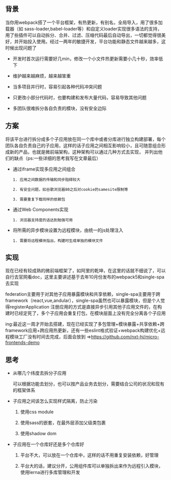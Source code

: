 ## 背景
当你用webpack搭了一个平台框架，有热更新，有别名，全局导入，用了很多加载器（如 sass-loader,babel-loader等）和自定义loader实现很多语法的支持，用了些插件可以自动拆分、合并、过滤、压缩代码最后自动导出，一切都觉得很美好，并开始投入使用。经过一两年的敏捷开发，平台功能和静态文件越来越多，这时候出现问题了

- 开发时首次运行需要好几min，修改一个小文件热更新需要小几十秒，效率低下

- 维护越来越麻烦，越来越笨重

- 当多项目并行时，容易引起各种代码冲突问题

- 只更改小部分代码时，也要构建和发布大量代码，容易导致其他问题

- 多团队很难拆分各自负责的模块，没有安全边际

## 方案
将该平台进行拆分成多个子应用放在同一个库中或者分库进行独立构建部署，每个团队各自负责自己的子应用，这样的话子应用之间相互影响较小，且可随意组合形成新的产品，也就是微前端架构，这种架构可以通过几种方式去实现， 并列出他们的缺点（ps:一些详细的思考我写在文章最后）

- 通过iframe实现多应用之间组合   
  
  `1. 应用之间数据的传输和同步阻碍较大  `

  `2. 有安全问题，如谷歌浏览器80之后对cookie的samesite限制等  `

  `3. 需要重复下载同样的依赖包  `

- 通过Web Components实现  
  
  `1. 浏览器支持度的话达到勉强可用`
  
- 将所需的异步模块设置为远程模块，由统一的js处理注入 
 
  `1. 需要将远程模块指出，构建时生成单独的模块文件`

## 实现
现在已经有较成熟的微前端框架了，如阿里的乾坤，在这里的话就不细说了，可以自行去官网看doc，这里主要讲述基于去年10月份发布的webpack5和single-spa去实现

federation主要用于对其他子应用暴露模块和共享依赖，single-spa主要用于跨framework（react,vue,andular），single-spa虽然也可以暴露模块，但是个人觉得registerApplication
注册应用的方式是直接异步引用其他子应用文件的，在构建时已经定死了，多个子应用会重复打包，在模块层面上没有完全分离各个子应用

ing:最近这一周才开始去搭建，现在已经实现了多包管理+模块暴露+共享依赖+跨framework应用+跨应用热更新，还有一些eslint格式验证+webpack构建优化+远程模块工厂没有时间去完成，后面会放到
=>https://github.com/nxt-hj/micro-frontends-demo

## 思考
* 从哪几个纬度去拆分子应用

  可以根据功能去划分，也可以按产品业务去划分，需要结合公司的状况和现有的框架体系
  
- 子应用之间该怎么实现样式隔离，防止污染

  1. 使用css module
  
  2. 使用sass的嵌套，在最外层添加父级类包裹
  
  3. 使用shadow dom

- 子应用在一个仓库好还是多个仓库好

  1. 平台不大，可以放在一个仓库中，这样的话不用重复安装依赖，好管理
  
  2. 平台大的话，建议分开，公用组件库可以单独拆出来作为远程引入模块，使用lerna进行多库管理和开发
